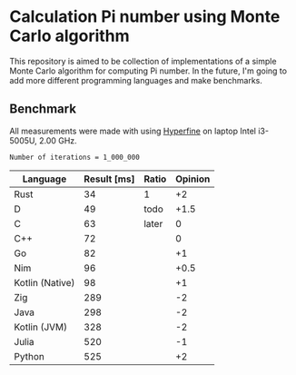 # Calculation Pi number using Monte Carlo algorithm

This repository is aimed to be collection of implementations of a simple Monte Carlo algorithm for computing Pi number. In the future, I'm going to add more different programming languages and make benchmarks.


## Benchmark
All measurements were made with using [Hyperfine](https://github.com/sharkdp/hyperfine) on laptop Intel i3-5005U, 2.00 GHz.

```
Number of iterations = 1_000_000
```

| Language    	| Result [ms] 	| Ratio 	| Opinion	|
| ------------- | ------------- | ---------	| ---------	|
| Rust        	| 34          	|	1	   	| +2 		|
| D 			| 49 			| todo		| +1.5 		|
| C 			| 63 			| later		| 0 		|
| C++ 			| 72 			|			| 0			|
| Go 			| 82			|			| +1 	 	|
| Nim 			| 96 			|			| +0.5 		|
|Kotlin (Native)| 98			|			| +1 		|
| Zig 			| 289 			|			| -2		|
| Java			| 298			|			| -2		|
| Kotlin (JVM)	| 328			|			| -2		|
| Julia 		| 520 			|			| -1		|
| Python 		| 525 			|			| +2 		|